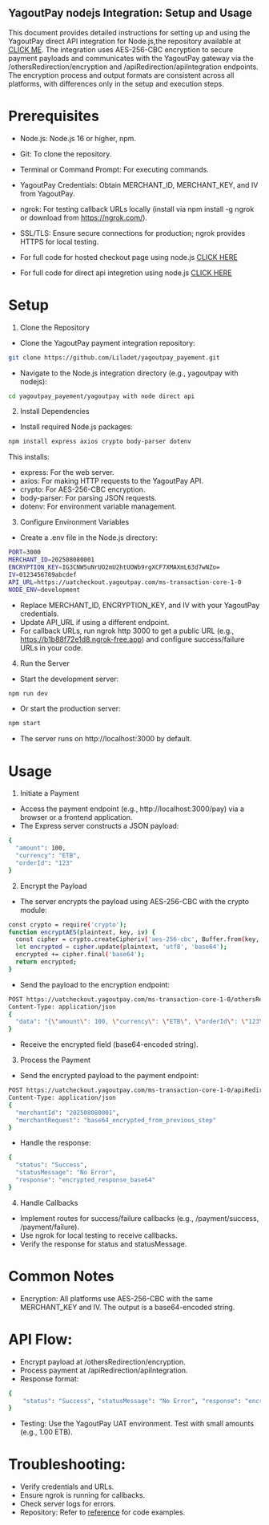 ## YagoutPay nodejs Integration: Setup and Usage

This document provides detailed instructions for setting up and using the YagoutPay direct API integration for Node.js,the repository available at [CLICK ME](https://github.com/Liladet/yagoutpay_payement). The integration uses AES-256-CBC encryption to secure payment payloads and communicates with the YagoutPay gateway via the /othersRedirection/encryption and /apiRedirection/apiIntegration endpoints. The encryption process and output formats are consistent across all platforms, with differences only in the setup and execution steps.

# Prerequisites

- Node.js: Node.js 16 or higher, npm.
- Git: To clone the repository.
- Terminal or Command Prompt: For executing commands.
- YagoutPay Credentials: Obtain MERCHANT_ID, MERCHANT_KEY, and IV from YagoutPay.
- ngrok: For testing callback URLs locally (install via npm install -g ngrok or download from https://ngrok.com/).
- SSL/TLS: Ensure secure connections for production; ngrok provides HTTPS for local testing.

- For full code for hosted checkout page using node.js [CLICK HERE](https://github.com/Liladet/yagoutpay_payement/tree/main/yagoutpay%20with%20node%20hosted%20checkout)

- For full code for direct api integretion using node.js [CLICK HERE](https://github.com/Liladet/yagoutpay_payement/tree/main/yagoutpay%20with%20node%20direct%20api)

# Setup

1. Clone the Repository

- Clone the YagoutPay payment integration repository:

```bash
git clone https://github.com/Liladet/yagoutpay_payement.git
```

- Navigate to the Node.js integration directory (e.g., yagoutpay with nodejs):

```bash
cd yagoutpay_payement/yagoutpay with node direct api
```

2. Install Dependencies

- Install required Node.js packages:

```bash
npm install express axios crypto body-parser dotenv
```

This installs:

- express: For the web server.
- axios: For making HTTP requests to the YagoutPay API.
- crypto: For AES-256-CBC encryption.
- body-parser: For parsing JSON requests.
- dotenv: For environment variable management.

3. Configure Environment Variables

- Create a .env file in the Node.js directory:

```bash
PORT=3000
MERCHANT_ID=202508080001
ENCRYPTION_KEY=IG3CNW5uNrUO2mU2htUOWb9rgXCF7XMAXmL63d7wNZo=
IV=0123456789abcdef
API_URL=https://uatcheckout.yagoutpay.com/ms-transaction-core-1-0
NODE_ENV=development
```

- Replace MERCHANT_ID, ENCRYPTION_KEY, and IV with your YagoutPay credentials.
- Update API_URL if using a different endpoint.
- For callback URLs, run ngrok http 3000 to get a public URL (e.g., https://b1b88f72e1d8.ngrok-free.app) and configure success/failure URLs in your code.

4. Run the Server

- Start the development server:

```bash
npm run dev
```

- Or start the production server:

```bash
npm start
```

- The server runs on http://localhost:3000 by default.

# Usage

1. Initiate a Payment

- Access the payment endpoint (e.g., http://localhost:3000/pay) via a browser or a frontend application.
- The Express server constructs a JSON payload:

```bash
{
  "amount": 100,
  "currency": "ETB",
  "orderId": "123"
}
```

2. Encrypt the Payload

- The server encrypts the payload using AES-256-CBC with the crypto module:

```bash
const crypto = require('crypto');
function encryptAES(plaintext, key, iv) {
  const cipher = crypto.createCipheriv('aes-256-cbc', Buffer.from(key, 'base64'), Buffer.from(iv));
  let encrypted = cipher.update(plaintext, 'utf8', 'base64');
  encrypted += cipher.final('base64');
  return encrypted;
}
```

- Send the payload to the encryption endpoint:

```bash
POST https://uatcheckout.yagoutpay.com/ms-transaction-core-1-0/othersRedirection/encryption
Content-Type: application/json
{
  "data": "{\"amount\": 100, \"currency\": \"ETB\", \"orderId\": \"123\"}"
}
```

- Receive the encrypted field (base64-encoded string).

3. Process the Payment

- Send the encrypted payload to the payment endpoint:

```bash
POST https://uatcheckout.yagoutpay.com/ms-transaction-core-1-0/apiRedirection/apiIntegration
Content-Type: application/json
{
  "merchantId": "202508080001",
  "merchantRequest": "base64_encrypted_from_previous_step"
}
```

- Handle the response:

```bash
{
  "status": "Success",
  "statusMessage": "No Error",
  "response": "encrypted_response_base64"
}
```

4. Handle Callbacks

- Implement routes for success/failure callbacks (e.g., /payment/success, /payment/failure).
- Use ngrok for local testing to receive callbacks.
- Verify the response for status and statusMessage.

# Common Notes

- Encryption: All platforms use AES-256-CBC with the same MERCHANT_KEY and IV. The output is a base64-encoded string.

# API Flow:

- Encrypt payload at /othersRedirection/encryption.
- Process payment at /apiRedirection/apiIntegration.
- Response format:

```bash
{
    "status": "Success", "statusMessage": "No Error", "response": "encrypted_response_base64"
}
```

- Testing: Use the YagoutPay UAT environment. Test with small amounts (e.g., 1.00 ETB).

# Troubleshooting:

- Verify credentials and URLs.
- Ensure ngrok is running for callbacks.
- Check server logs for errors.
- Repository: Refer to [reference](https://github.com/Liladet/yagoutpay_payement) for code examples.
